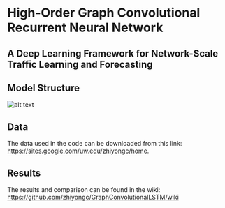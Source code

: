 # High-Order Graph Convolutional Recurrent Neural Network
## A Deep Learning Framework for Network-Scale Traffic Learning and Forecasting

## Model Structure
![alt text](https://github.com/zhiyongc/GraphConvolutionalLSTM/blob/master/Images/HGC-LSTM.png)

##

## Data 
The data used in the code can be downloaded from this link: https://sites.google.com/uw.edu/zhiyongc/home. 

## Results
The results and comparison can be found in the wiki: https://github.com/zhiyongc/GraphConvolutionalLSTM/wiki


